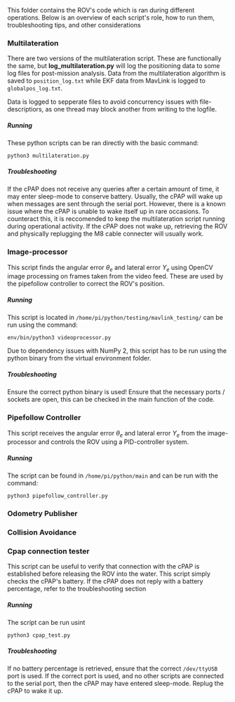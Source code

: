 This folder contains the ROV's code which is ran during different operations. Below is an overview of each script's role, how to run them, troubleshooting tips, and other considerations  


### Multilateration

There are two versions of the multilateration script. These are functionally the same, but **log_multilateration.py** will log the positioning data to some log files for post-mission analysis. Data from the multilateration algorithm is saved to `position_log.txt` while EKF data from MavLink is logged to `globalpos_log.txt`. 

Data is logged to sepperate files to avoid concurrency issues with file-descriptiors, as one thread may block another from writing to the logfile. 

##### Running 

These python scripts can be ran directly with the basic command:

```
python3 multilateration.py
```

##### Troubleshooting

If the cPAP does not receive any queries after a certain amount of time, it may enter sleep-mode to conserve battery. Usually, the cPAP will wake up when messages are sent through the serial port. However, there is a known issue where the cPAP is unable to wake itself up in rare occasions. To counteract this, it is reccomended to keep the multilateration script running during operational activity. If the cPAP does not wake up, retrieving the ROV and physically replugging the M8 cable connecter will usually work. 



### Image-processor

This script finds the angular error $\theta_e$ and lateral error $Y_e$ using OpenCV image processing on frames taken from the video feed. These are used by the pipefollow controller to correct the ROV's position.

##### Running

This script is located in `/home/pi/python/testing/mavlink_testing/` can be run using the command:

```
env/bin/python3 videoprocessor.py
```

Due to dependency issues with NumPy 2, this script has to be run using the python binary from the virtual environment folder. 

##### Troubleshooting
Ensure the correct python binary is used!
Ensure that the necessary ports / sockets are open, this can be checked in the main function of the code. 



### Pipefollow Controller

This script receives the angular error $\theta_e$ and lateral error $Y_e$ from the image-processor and controls the ROV using a PID-controller system. 

##### Running

The script can be found in `/home/pi/python/main` and can be run with the command:

```
python3 pipefollow_controller.py
```

### Odometry Publisher

### Collision Avoidance



### Cpap connection tester

This script can be useful to verify that connection with the cPAP is established before releasing the ROV into the water. 
This script simply checks the cPAP's battery. If the cPAP does not reply with a battery percentage, refer to the troubleshooting section

##### Running

The script can be run usint

```
python3 cpap_test.py
```

##### Troubleshooting
If no battery percentage is retrieved, ensure that the correct `/dev/ttyUSB` port is used. 
If the correct port is used, and no other scripts are connected to the serial port, then the cPAP may have entered sleep-mode. Replug the cPAP to wake it up.
